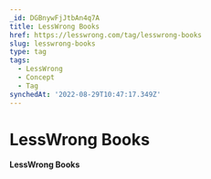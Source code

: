 ```yaml
---
_id: DGBnywFjJtbAn4q7A
title: LessWrong Books
href: https://lesswrong.com/tag/lesswrong-books
slug: lesswrong-books
type: tag
tags:
  - LessWrong
  - Concept
  - Tag
synchedAt: '2022-08-29T10:47:17.349Z'
---
```


# LessWrong Books

**LessWrong Books**
